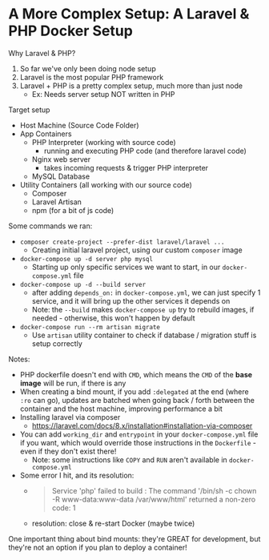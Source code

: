 # A More Complex Setup: A Laravel & PHP Docker Setup

Why Laravel & PHP?

1. So far we've only been doing node setup
1. Laravel is the most popular PHP framework
1. Laravel + PHP is a pretty complex setup, much more than just node
    - Ex: Needs server setup NOT written in PHP

Target setup

-   Host Machine (Source Code Folder)
-   App Containers
    -   PHP Interpreter (working with source code)
        -   running and executing PHP code (and therefore laravel code)
    -   Nginx web server
        -   takes incoming requests & trigger PHP interpreter
    -   MySQL Database
-   Utility Containers (all working with our source code)
    -   Composer
    -   Laravel Artisan
    -   npm (for a bit of js code)

Some commands we ran:

-   `composer create-project --prefer-dist laravel/laravel ...`
    -   Creating initial laravel project, using our custom `composer` image
-   `docker-compose up -d server php mysql`
    -   Starting up only specific services we want to start, in our `docker-compose.yml` file
-   `docker-compose up -d --build server`
    -   after adding `depends_on:` in `docker-compose.yml`, we can just specify 1 service, and it will bring up the other services it depends on
    -   Note: the `--build` makes `docker-compose up` try to rebuild images, if needed - otherwise, this won't happen by default
-   `docker-compose run --rm artisan migrate`
    -   Use `artisan` utility container to check if database / migration stuff is setup correctly

Notes:

-   PHP dockerfile doesn't end with `CMD`, which means the `CMD` of the **base image** will be run, if there is any
-   When creating a bind mount, if you add `:delegated` at the end (where `:ro` can go), updates are batched when going back / forth between the container and the host machine, improving performance a bit
-   Installing laravel via composer
    -   https://laravel.com/docs/8.x/installation#installation-via-composer
-   You can add `working_dir` and `entrypoint` in your `docker-compose.yml` file if you want, which would override those instructions in the `Dockerfile` - even if they don't exist there!
    -   Note: some instructions like `COPY` and `RUN` aren't available in `docker-compose.yml`
-   Some error I hit, and its resolution:
    -   > Service 'php' failed to build : The command '/bin/sh -c chown -R www-data:www-data /var/www/html' returned a non-zero code: 1
    -   resolution: close & re-start Docker (maybe twice)

One important thing about bind mounts: they're GREAT for development, but they're not an option if you plan to deploy a container!
